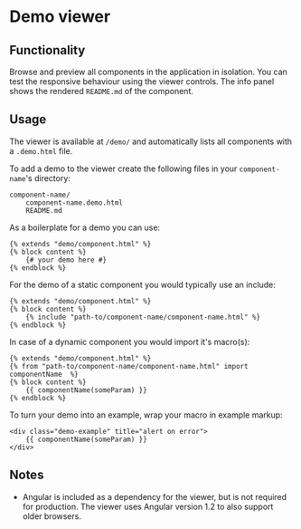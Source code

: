 # Demo viewer

## Functionality

Browse and preview all components in the application in isolation.
You can test the responsive behaviour using the viewer controls.
The info panel shows the rendered `README.md` of the component.

## Usage

The viewer is available at `/demo/` and automatically lists all components with a `.demo.html` file.

To add a demo to the viewer create the following files in your `component-name`'s directory:

    component-name/
        component-name.demo.html
        README.md

As a boilerplate for a demo you can use:

    {% extends "demo/component.html" %}
    {% block content %}
        {# your demo here #}
    {% endblock %}

For the demo of a static component you would typically use an include:

    {% extends "demo/component.html" %}
    {% block content %}
        {% include "path-to/component-name/component-name.html" %}
    {% endblock %}

In case of a dynamic component you would import it's macro(s):

    {% extends "demo/component.html" %}
    {% from "path-to/component-name/component-name.html" import componentName  %}
    {% block content %}
        {{ componentName(someParam) }}
    {% endblock %}

To turn your demo into an example, wrap your macro in example markup:

    <div class="demo-example" title="alert on error">
        {{ componentName(someParam) }}
    </div>

## Notes

* Angular is included as a dependency for the viewer, but is not required for production.
The viewer uses Angular version 1.2 to also support older browsers.